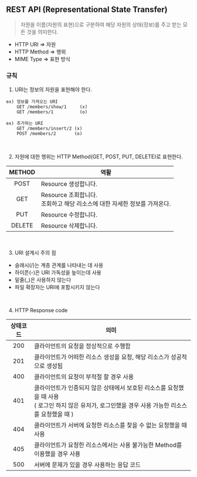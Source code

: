 ## REST API (Representational State Transfer)
> 자원을 이름(자원의 표현)으로 구분하여 해당 자원의 상태(정보)를 주고 받는 모든 것을 의미한다.

- HTTP URI => 자원
- HTTP Method => 행위
- MIME Type => 표현 방식

### 규칙
1. URI는 정보의 자원을 표현해야 한다.
  ```
  ex) 정보를 가져오는 URI
      GET /members/show/1     (x)
      GET /members/1          (o)

  ex) 추가하는 URI
      GET /members/insert/2 (x)
      POST /members/2       (o)
  ```
  <br/>
  
2. 자원에 대한 행위는 HTTP Method(GET, POST, PUT, DELETE)로 표현한다.

  | METHOD | 역활 |
  | :----: | ---- |
  | POST   | Resource 생성합니다. |
  | GET  	 | Resource 조회합니다. <br /> 조회하고 해당 리소스에 대한 자세한 정보를 가져온다. |
  | PUT	   | Resource 수정합니다. |
  | DELETE | Resource 삭제합니다. |
  <br/>

3. URI 설계시 주의 점
  - 슬래시(/)는 계층 관계를 나타내는 데 사용
  - 하이픈(-)은 URI 가독성을 높이는데 사용
  - 밑줄(\_)은 사용하지 않는다
  - 파일 확장자는 URI에 포함시키지 않는다
  <br/>

4. HTTP Response code

  | 상태코드 | 의미 |
  | :-----: | ---- |
  |   200   |	클라이언트의 요청을 정상적으로 수행함 |
  |   201   |	클라이언트가 어떠한 리소스 생성을 요청, 해당 리소스가 성공적으로 생성됨 |
  |   400   |	클라이언트의 요청이 부적절 할 경우 사용 |
  |   401   |	클라이언트가 인증되지 않은 상태에서 보호된 리소스를 요청했을 때 사용 <br/> ( 로그인 하지 않은 유저가, 로그인했을 경우 사용 가능한 리소스를 요청했을 때 ) |
  |   404   | 클라이언트가 서버에 요청한 리소스를 찾을 수 없는 요청했을 때 사용 |
  |   405   |	클라이언트가 요청한 리소스에서는 사용 불가능한 Method를 이용했을 경우 사용 |
  |   500   |	서버에 문제가 있을 경우 사용하는 응답 코드 |
  <br/>
